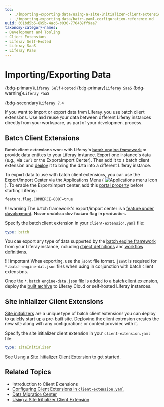 ```yaml
---
toc:
  - ./importing-exporting-data/using-a-site-initializer-client-extension.md
  - ./importing-exporting-data/batch-yaml-configuration-reference.md
uuid: 601bd5b5-8b5b-4ac6-9030-776439ff9aa7
taxonomy-category-names:
- Development and Tooling
- Client Extensions
- Liferay Self-Hosted
- Liferay SaaS
- Liferay PaaS
---
```

# Importing/Exporting Data

{bdg-primary}`Liferay Self-Hosted`
{bdg-primary}`Liferay SaaS`
{bdg-warning}`Liferay PaaS`

{bdg-secondary}`Liferay 7.4`

If you want to import or export data from Liferay, you use batch client extensions. Use and reuse your data between different Liferay instances directly from your workspace, as part of your development process.

## Batch Client Extensions

Batch client extensions work with Liferay's [batch engine framework](../headless-delivery/consuming-apis/batch-engine-api-basics-exporting-data.md) to provide data entities to your Liferay instance. Export one instance's data (e.g., via `curl` or the Export/Import Center). Then add it to a batch client extension and [deploy](./client-extensions/working-with-client-extensions.md#deploying-to-your-liferay-instance) it to bring the data into a different Liferay instance.

To export data to use with batch client extensions, you can use the Export/Import Center via the Applications Menu ( ![Applications menu icon](../images/icon-applications-menu.png) ). To enable the Export/Import center, add this [portal property](../installation-and-upgrades/reference/portal-properties.md) before starting Liferay:

```properties
feature.flag.COMMERCE-8087=true
```

!!! warning
    The batch framework's export/import center is a [feature under development](../system-administration/configuring-liferay/feature-flags.md#dev-feature-flags). Never enable a dev feature flag in production.

Specify the batch client extension in your `client-extension.yaml` file:

```yaml
type: batch
```

You can export any type of data supported by the [batch engine framework](../headless-delivery/consuming-apis/batch-engine-api-basics-exporting-data.md) from your Liferay instance, including [object definitions](./objects/creating-and-managing-objects.md) and [workflow definitions](../process-automation/workflow/introduction-to-workflow.md).

!!! important
    When exporting, use the `jsont` file format. `jsont` is required for `*.batch-engine-dat.json` files when using in conjunction with batch client extensions.

Once the `*.batch-engine-data.json` file is added to a [batch client extension](./importing-exporting-data/batch-yaml-configuration-reference.md), deploy the [built archive](./client-extensions/packaging-client-extensions.md) to Liferay Cloud or self-hosted Liferay instances.

## Site Initializer Client Extensions

[Site initializers](../site-building/developer-guide/site-initializers.md) are a unique type of batch client extensions you can deploy to quickly start up a pre-built site. Deploying the client extension creates the new site along with any configurations or content provided with it.

Specify the site initializer client extension in your `client-extension.yaml` file:

```yaml
type: siteInitializer
```

See [Using a Site Initializer Client Extension](./importing-exporting-data/using-a-site-initializer-client-extension.md) to get started.

## Related Topics

- [Introduction to Client Extensions](./client-extensions.md)
- [Configuring Client Extensions in `client-extension.yaml`](./client-extensions/working-with-client-extensions.md#configuring-client-extensions-in-client-extension-yaml)
- [Data Migration Center](../headless-delivery/consuming-apis/data-migration-center.md)
- [Using a Site Initializer Client Extension](./importing-exporting-data/using-a-site-initializer-client-extension.md)
